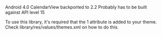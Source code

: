 Android 4.0 CalendarView backported to 2.2
Probably has to be built against API level 15  
  
To use this library, it's required that the 1 attribute is added to your theme. Check library/res/values/themes.xml on how to do this.
